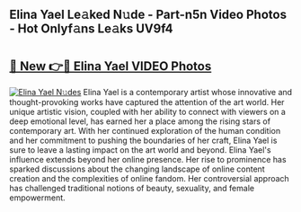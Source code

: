 ## Elina Yael Le𝚊ked N𝚞de - Part-n5n Video Photos - Hot Onlyf𝚊ns Le𝚊ks UV9f4

# <h2><a href="http://ab55027.deff.icu/?id=Elina+Yael">🔗 New 👉🔴 Elina Yael VIDEO Photos</a></h2>

[![Elina Yael N𝚞des](https://i.imgur.com/rIISA9y.gif)](http://ab55027.deff.icu/?id=Elina+Yael)
Elina Yael is a contemporary artist whose innovative and thought-provoking works have captured the attention of the art world. Her unique artistic vision, coupled with her ability to connect with viewers on a deep emotional level, has earned her a place among the rising stars of contemporary art. With her continued exploration of the human condition and her commitment to pushing the boundaries of her craft, Elina Yael is sure to leave a lasting impact on the art world and beyond. Elina Yael's influence extends beyond her online presence. Her rise to prominence has sparked discussions about the changing landscape of online content creation and the complexities of online fandom. Her controversial approach has challenged traditional notions of beauty, sexuality, and female empowerment.
